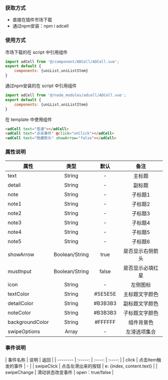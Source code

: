 ### 获取方式
- 直接在插件市场下载
- 通过npm安装：npm i adcell

### 使用方式

市场下载的在 script 中引用组件

```javascript
import adCell from '@/component/ADCell/ADCell.vue';
export default {
    components: {uniList,uniListItem}
}
```
通过npm安装的在 script 中引用组件

```javascript
import adCell from '@/node_modules/adcell/ADCell.vue';
export default {
    components: {uniList,uniListItem}
}
```
在 template 中使用组件

```html
<adCell text="普通"></adCell>
<adCell text="点击事件" @click="onClick"></adCell>
<adCell text="隐藏箭头" showArrow="false"></adCell>
```

### 属性说明
| 属性        | 类型   |  默认  |  备注 |
| --------   | :-----:  | :----:  | :----:  |
| text      | String  |   -    | 主标题 |
| detail    | String  |   -   | 副标题 |
| note    | String  |   -   | 子标题1 |
| note1    | String  |   -   | 子标题2 |
| note2    | String  |   -   | 子标题3 |
| note3    | String  |   -   | 子标题4 |
| note4    | String  |   -   | 子标题5 |
| note5    | String  |   -   | 子标题6 |
| showArrow | Boolean/String | true | 是否显示右侧箭头 |
| mustInput | Boolean/String | false | 是否显示必填红星 |
| icon | String | - | 左侧图标 |
| textColor | String | #5E5E5E | 主标题文字颜色 |
| detailColor | String | #B3B3B3 | 副标题文字颜色 |
| noteColor | String | #B3B3B3 | 子标题文字颜色 |
| backgroundColor | String | #FFFFFF | 组件背景色 |
| swipeOptions | Array | - | 左滑选项集合 |

### 事件说明
| 事件名称        | 说明    |  返回 |
| --------   | :-----:  | :----:  | :----:  |
| click      | 点击Item触发的事件  |   -    |
| swipeClick    | 点击左滑出来的按钮  |   e: {index, content.text}   |
| swipeChange    | 滑动状态改变事件  |   open：true/false   |